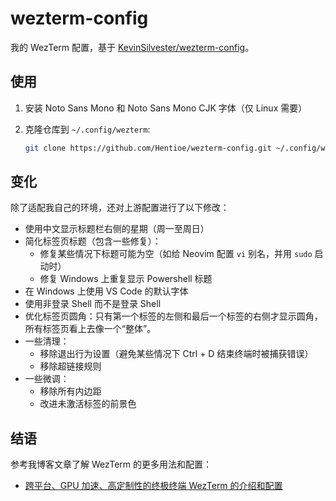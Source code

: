 # wezterm-config

我的 WezTerm 配置，基于 [KevinSilvester/wezterm-config](https://github.com/KevinSilvester/wezterm-config)。

## 使用

1. 安装 Noto Sans Mono 和 Noto Sans Mono CJK 字体（仅 Linux 需要）
1. 克隆仓库到 `~/.config/wezterm`:

   ```sh
   git clone https://github.com/Hentioe/wezterm-config.git ~/.config/wezterm
   ```

## 变化

除了适配我自己的环境，还对上游配置进行了以下修改：

- 使用中文显示标题栏右侧的星期（周一至周日）
- 简化标签页标题（包含一些修复）：
  - 修复某些情况下标题可能为空（如给 Neovim 配置 `vi` 别名，并用 `sudo` 启动时）
  - 修复 Windows 上重复显示 Powershell 标题
- 在 Windows 上使用 VS Code 的默认字体
- 使用非登录 Shell 而不是登录 Shell
- 优化标签页圆角：只有第一个标签的左侧和最后一个标签的右侧才显示圆角，所有标签页看上去像一个“整体”。
- 一些清理：
  - 移除退出行为设置（避免某些情况下 Ctrl + D 结束终端时被捕获错误）
  - 移除超链接规则
- 一些微调：
  - 移除所有内边距
  - 改进未激活标签的前景色

## 结语

参考我博客文章了解 WezTerm 的更多用法和配置：

- [跨平台、GPU 加速、高定制性的终极终端 WezTerm 的介绍和配置](https://blog.hentioe.dev/posts/wezterm.html)
